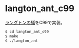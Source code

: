 # langton_ant_c99
[ラングトンの蟻](https://ja.wikipedia.org/wiki/%E3%83%A9%E3%83%B3%E3%82%B0%E3%83%88%E3%83%B3%E3%81%AE%E3%82%A2%E3%83%AA)をC99で実装。

```bash
$ cd langton_ant_c99
$ make
$ ./langton_ant
```
